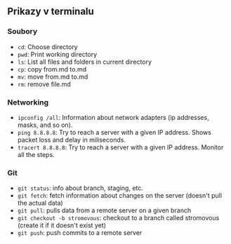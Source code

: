 ## Prikazy v terminalu

### Soubory

* `cd`: Choose directory
* `pwd`: Print working directory
* `ls`: List all files and folders in current directory
* `cp`: copy from.md to.md
* `mv`: move from.md to.md
* `rm`: remove file.md

### Networking

* `ipconfig /all`: Information about network adapters (ip addresses, masks, and so on).
* `ping 8.8.8.8`: Try to reach a server with a given IP address. Shows packet loss and delay in miliseconds.
* `tracert 8.8.8.8`: Try to reach a server with a given IP address. Monitor all the steps.

### Git

* `git status`: info about branch, staging, etc.
* `git fetch`: fetch information about changes on the server (doesn't pull the actual data)
* `git pull`: pulls data from a remote server on a given branch
* `git checkout -b stromovous`: checkout to a branch called stromovous (create it if it doesn't exist yet)
* `git push`: push commits to a remote server

